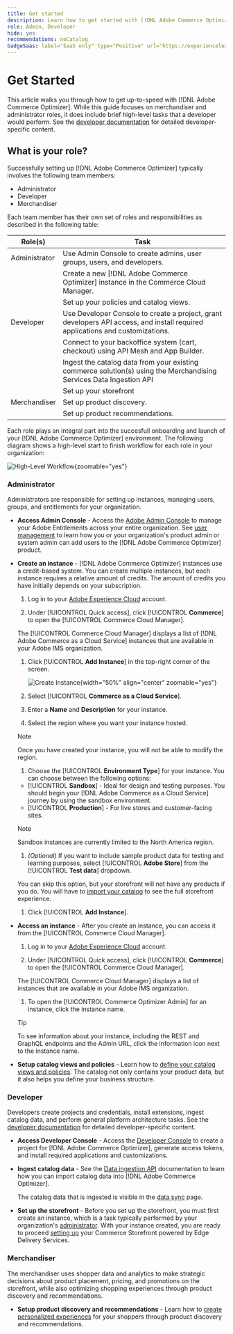 ```yaml
---
title: Get started
description: Learn how to get started with [!DNL Adobe Commerce Optimizer].
role: Admin, Developer
hide: yes
recommendations: noCatalog
badgeSaas: label="SaaS only" type="Positive" url="https://experienceleague.adobe.com/en/docs/commerce/user-guides/product-solutions" tooltip="Applies to Adobe Commerce as a Cloud Service and Adobe Commerce Optimizer projects only (Adobe-managed SaaS infrastructure)."
---
```

# Get Started

This article walks you through how to get up-to-speed with [!DNL Adobe Commerce Optimizer]. While this guide focuses on merchandiser and administrator roles, it does include brief high-level tasks that a developer would perform. See the [developer documentation](https://developer-stage.adobe.com/commerce/services/composable-catalog/) for detailed developer-specific content.

## What is your role?

Successfully setting up [!DNL Adobe Commerce Optimizer] typically involves the following team members:

- Administrator
- Developer
- Merchandiser

Each team member has their own set of roles and responsibilities as described in the following table:

|Role(s)|Task|
|---|---|
|Administrator|Use Admin Console to create admins, user groups, users, and developers​.|
||Create a new [!DNL Adobe Commerce Optimizer] instance in the Commerce Cloud Manager.​|
||Set up your policies and catalog views.|
|Developer|Use Developer Console to create a project, grant developers API access, and install required applications and customizations.|
||Connect to your backoffice system (cart, checkout) using API Mesh and App Builder​.|
||Ingest the catalog data from your existing commerce solution(s) using the Merchandising Services Data Ingestion API​|
||Set up your storefront|
|Merchandiser|Set up product discovery​.|
||Set up product recommendations.|

Each role plays an integral part into the succesfull onboarding and launch of your [!DNL Adobe Commerce Optimizer] environment. The following diagram shows a high-level start to finish workflow for each role in your organization:

![High-Level Workflow](./assets/high-level-workflow.png){zoomable="yes"}

### Administrator

Administrators are responsible for setting up instances, managing users, groups, and entitlements for your organization.

- **Access Admin Console** - Access the [Adobe Admin Console](https://helpx.adobe.com/enterprise/admin-guide.html) to manage your Adobe Entitlements across your entire organization. See [user management](./user-management.md) to learn how you or your organization's product admin or system admin can add users to the [!DNL Adobe Commerce Optimizer] product.

- **Create an instance** - [!DNL Adobe Commerce Optimizer] instances use a credit-based system. You can create multiple instances, but each instance requires a relative amount of credits. The amount of credits you have initially depends on your subscription.

    1. Log in to your [Adobe Experience Cloud](https://experience.adobe.com/) account.

    1. Under [!UICONTROL Quick access], click [!UICONTROL **Commerce**] to open the [!UICONTROL Commerce Cloud Manager]. 

    The [!UICONTROL Commerce Cloud Manager] displays a list of [!DNL Adobe Commerce as a Cloud Service] instances that are available in your Adobe IMS organization.

    1. Click [!UICONTROL **Add Instance**] in the top-right corner of the screen.

        ![Create Instance](./assets/create-instance.png){width="50%" align="center" zoomable="yes"}

    1. Select [!UICONTROL **Commerce as a Cloud Service**].

    1. Enter a **Name** and **Description** for your instance.

    1. Select the region where you want your instance hosted.

    >[!NOTE]
    >
    >Once you have created your instance, you will not be able to modify the region.
    
    1. Choose the [!UICONTROL **Environment Type**] for your instance. You can choose between the following options:

    - [!UICONTROL **Sandbox**] - Ideal for design and testing purposes. You should begin your [!DNL Adobe Commerce as a Cloud Service] journey by using the sandbox environment. 
    - [!UICONTROL **Production**] - For live stores and customer-facing sites.

    >[!NOTE]
    >
    >Sandbox instances are currently limited to the North America region.

    1. _(Optional)_ If you want to include sample product data for testing and learning purposes, select [!UICONTROL **Adobe Store**] from the [!UICONTROL **Test data**] dropdown.

    You can skip this option, but your storefront will not have any products if you do. You will have to [import your catalog](#5-ingest-catalog-data) to see the full storefront experience.

    1. Click [!UICONTROL **Add Instance**].

- **Access an instance** - After you create an instance, you can access it from the [!UICONTROL Commerce Cloud Manager].

    1. Log in to your [Adobe Experience Cloud](https://experience.adobe.com/) account.

    1. Under [!UICONTROL Quick access], click [!UICONTROL **Commerce**] to open the [!UICONTROL Commerce Cloud Manager]. 

    The [!UICONTROL Commerce Cloud Manager] displays a list of instances that are available in your Adobe IMS organization.

    1. To open the [!UICONTROL Commerce Optimizer Admin] for an instance, click the instance name.

    >[!TIP]
    >
    >To see information about your instance, including the REST and GraphQL endpoints and the Admin URL, click the information icon next to the instance name.

- **Setup catalog views and policies** - Learn how to [define your catalog views and policies](./setup/catalog-view.md). The catalog not only contains your product data, but it also helps you define your business structure.

### Developer

Developers create projects and credentials, install extensions, ingest catalog data, and perform general platform architecture tasks. See the [developer documentation](https://developer-stage.adobe.com/commerce/services/composable-catalog/) for detailed developer-specific content.

- **Access Developer Console** - Access the [Developer Console](https://developer.adobe.com/developer-console/docs/guides/getting-started) to create a project for [!DNL Adobe Commerce Optimizer], generate access tokens, and install required applications and customizations.

- **Ingest catalog data** - See the [Data ingestion API](https://developer-stage.adobe.com/commerce/services/composable-catalog/data-ingestion/using-the-api/) documentation to learn how you can import catalog data into [!DNL Adobe Commerce Optimizer].

    The catalog data that is ingested is visible in the [data sync](./setup/data-sync.md) page.

- **Set up the storefront** - Before you set up the storefront, you must first create an instance, which is a task typically performed by your organization's [administrator](#administrator). With your instance created, you are ready to proceed [setting up](./storefront.md) your Commerce Storefront powered by Edge Delivery Services.

### Merchandiser

The merchandiser uses shopper data and analytics to make strategic decisions about product placement, pricing, and promotions on the storefront, while also optimizing shopping experiences through product discovery and recommendations.

- **Setup product discovery and recommendations** - Learn how to [create personalized experiences](./merchandising/overview.md) for your shoppers through product discovery and recommendations.

